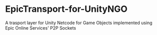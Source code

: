 # EpicTransport-for-UnityNGO
A trasport layer for Unity Netcode for Game Objects implemented using Epic Online Services' P2P Sockets

